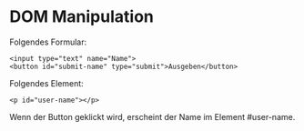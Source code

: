 # DOM Manipulation

Folgendes Formular:
```
<input type="text" name="Name">
<button id="submit-name" type="submit">Ausgeben</button>
```

Folgendes Element:
```
<p id="user-name"></p>
```

Wenn der Button geklickt wird, erscheint der Name im Element #user-name.